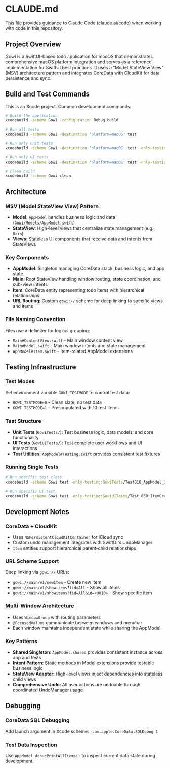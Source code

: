 # CLAUDE.md

This file provides guidance to Claude Code (claude.ai/code) when working with code in this repository.

## Project Overview

Gowi is a SwiftUI-based todo application for macOS that demonstrates comprehensive macOS platform integration and serves as a reference implementation for SwiftUI best practices. It uses a "Model StateView View" (MSV) architecture pattern and integrates CoreData with CloudKit for data persistence and sync.

## Build and Test Commands

This is an Xcode project. Common development commands:

```bash
# Build the application
xcodebuild -scheme Gowi -configuration Debug build

# Run all tests
xcodebuild -scheme Gowi -destination 'platform=macOS' test

# Run only unit tests
xcodebuild -scheme Gowi -destination 'platform=macOS' test -only-testing:GowiTests

# Run only UI tests  
xcodebuild -scheme Gowi -destination 'platform=macOS' test -only-testing:GowiUITests

# Clean build
xcodebuild -scheme Gowi clean
```

## Architecture

### MSV (Model StateView View) Pattern
- **Model**: `AppModel` handles business logic and data (`Gowi/Models/AppModel.swift`)
- **StateView**: High-level views that centralize state management (e.g., `Main`)  
- **Views**: Stateless UI components that receive data and intents from StateViews

### Key Components
- **AppModel**: Singleton managing CoreData stack, business logic, and app state
- **Main**: Root StateView handling window routing, state coordination, and sub-view intents
- **Item**: CoreData entity representing todo items with hierarchical relationships
- **URL Routing**: Custom `gowi://` scheme for deep linking to specific views and items

### File Naming Convention
Files use `#` delimiter for logical grouping:
- `Main#ContentView.swift` - Main window content view
- `Main#Model.swift` - Main window intents and state management
- `AppModel#Item.swift` - Item-related AppModel extensions

## Testing Infrastructure

### Test Modes
Set environment variable `GOWI_TESTMODE` to control test data:
- `GOWI_TESTMODE=0` - Clean slate, no test data
- `GOWI_TESTMODE=1` - Pre-populated with 10 test items

### Test Structure
- **Unit Tests** (`GowiTests/`): Test business logic, data models, and core functionality
- **UI Tests** (`GowiUITests/`): Test complete user workflows and UI interactions
- **Test Utilities**: `AppModel#Testing.swift` provides consistent test fixtures

### Running Single Tests
```bash
# Run specific test class
xcodebuild -scheme Gowi test -only-testing:GowiTests/Test010_AppModel_Item_Creation

# Run specific UI test
xcodebuild -scheme Gowi test -only-testing:GowiUITests/Test_050_ItemCreation
```

## Development Notes

### CoreData + CloudKit
- Uses `NSPersistentCloudKitContainer` for iCloud sync
- Custom undo management integrates with SwiftUI's UndoManager
- `Item` entities support hierarchical parent-child relationships

### URL Scheme Support
Deep linking via `gowi://` URLs:
- `gowi://main/v1/newItem` - Create new item
- `gowi://main/v1/showitems?fid=All` - Show all items
- `gowi://main/v1/showitems?fid=All&id=<UUID>` - Show specific item

### Multi-Window Architecture
- Uses `WindowGroup` with routing parameters
- `@FocusedValues` communicate between windows and menubar
- Each window maintains independent state while sharing the AppModel

### Key Patterns
- **Shared Singleton**: `AppModel.shared` provides consistent instance across app and tests
- **Intent Pattern**: Static methods in Model extensions provide testable business logic
- **StateView Adapter**: High-level views inject dependencies into stateless child views
- **Comprehensive Undo**: All user actions are undoable through coordinated UndoManager usage

## Debugging

### CoreData SQL Debugging
Add launch argument in Xcode scheme: `-com.apple.CoreData.SQLDebug 1`

### Test Data Inspection
Use `AppModel.debugPrintAllItems()` to inspect current data state during development.